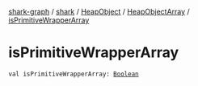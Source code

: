 [shark-graph](../../../index.md) / [shark](../../index.md) / [HeapObject](../index.md) / [HeapObjectArray](index.md) / [isPrimitiveWrapperArray](./is-primitive-wrapper-array.md)

# isPrimitiveWrapperArray

`val isPrimitiveWrapperArray: `[`Boolean`](https://kotlinlang.org/api/latest/jvm/stdlib/kotlin/-boolean/index.html)